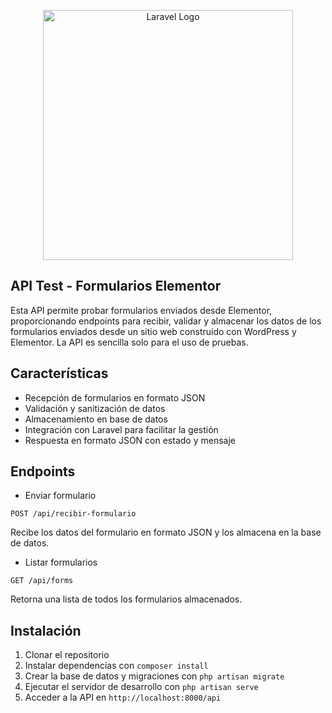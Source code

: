 <p align="center"><a href="https://laravel.com" target="_blank"><img src="https://raw.githubusercontent.com/laravel/art/master/logo-lockup/5%20SVG/2%20CMYK/1%20Full%20Color/laravel-logolockup-cmyk-red.svg" width="400" alt="Laravel Logo"></a></p>

## API Test - Formularios Elementor

Esta API permite probar formularios enviados desde Elementor, proporcionando endpoints para recibir, validar y almacenar los datos de los formularios enviados desde un sitio web construido con WordPress y Elementor. La API es sencilla solo para el uso de pruebas.

## Características

- Recepción de formularios en formato JSON
- Validación y sanitización de datos
- Almacenamiento en base de datos
- Integración con Laravel para facilitar la gestión
- Respuesta en formato JSON con estado y mensaje

## Endpoints

- Enviar formulario

`POST /api/recibir-formulario`

Recibe los datos del formulario en formato JSON y los almacena en la base de datos.

- Listar formularios

`GET /api/forms`

Retorna una lista de todos los formularios almacenados.


## Instalación

1. Clonar el repositorio
2. Instalar dependencias con `composer install`
3. Crear la base de datos y migraciones con `php artisan migrate`
4. Ejecutar el servidor de desarrollo con `php artisan serve`
5. Acceder a la API en `http://localhost:8000/api`